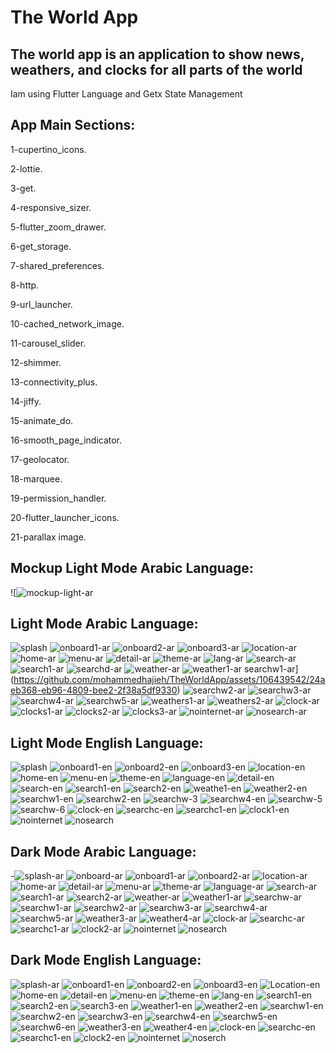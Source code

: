 # The World App
The world app is an application to show news, weathers, and clocks for all parts of the world
----------------------------
Iam using Flutter Language and Getx State Management

App Main Sections:
----------------------------

1-cupertino_icons.

2-lottie.

3-get.

4-responsive_sizer.

5-flutter_zoom_drawer.

6-get_storage.

7-shared_preferences.

8-http.

9-url_launcher.

10-cached_network_image.

11-carousel_slider.

12-shimmer.

13-connectivity_plus.

14-jiffy.

15-animate_do.

16-smooth_page_indicator.

17-geolocator.

18-marquee.

19-permission_handler.

20-flutter_launcher_icons.

21-parallax image.

Mockup Light Mode Arabic Language:
---------------------------

![![mockup-light-ar](https://github.com/mohammedhajieh/TheWorldApp/assets/106439542/b398e66c-7daa-4547-82ba-0dd1729f7338)

Light Mode Arabic Language:
---------------------------

![splash](https://github.com/mohammedhajieh/TheWorldApp/assets/106439542/ea4560e1-629d-4937-b20f-f13a7c3142a3)
![onboard1-ar](https://github.com/mohammedhajieh/TheWorldApp/assets/106439542/5a39b21a-32c3-4c62-a138-e074c420b601)
![onboard2-ar](https://github.com/mohammedhajieh/TheWorldApp/assets/106439542/f44b378d-54a3-482b-8b88-68505ab6047f)
![onboard3-ar](https://github.com/mohammedhajieh/TheWorldApp/assets/106439542/0ef8464a-204b-4e89-afde-4922118d7227)
![location-ar](https://github.com/mohammedhajieh/TheWorldApp/assets/106439542/867b005d-f8c6-470c-910c-7195a43f521f)
![home-ar](https://github.com/mohammedhajieh/TheWorldApp/assets/106439542/1a3a157f-7185-460f-a03e-9f037e11c331)
![menu-ar](https://github.com/mohammedhajieh/TheWorldApp/assets/106439542/3faedf4d-58fb-483d-9014-8f07a9ee65de)
![detail-ar](https://github.com/mohammedhajieh/TheWorldApp/assets/106439542/41a7c49e-0ecc-418d-b2ad-d4a51dedda8d)
![theme-ar](https://github.com/mohammedhajieh/TheWorldApp/assets/106439542/db1c4a35-f1fc-4b95-9461-03511dd6e4f0)
![lang-ar](https://github.com/mohammedhajieh/TheWorldApp/assets/106439542/5db1eddb-4d06-492f-b165-009016949ea6)
![search-ar](https://github.com/mohammedhajieh/TheWorldApp/assets/106439542/f7f0dc50-c091-469c-a3e1-5c47bdde8e12)
![search1-ar](https://github.com/mohammedhajieh/TheWorldApp/assets/106439542/fb99cfb7-d979-40c6-bd0b-c124f57573d1)
![searchd-ar](https://github.com/mohammedhajieh/TheWorldApp/assets/106439542/7221cc23-0aa3-40fe-93be-8a8a5d22909a)
![weather-ar](https://github.com/mohammedhajieh/TheWorldApp/assets/106439542/63ed6a2c-46cb-478c-8642-35f32d17eb50)
![weather1-ar](https://github.com/mohammedhajieh/TheWorldApp/assets/106439542/a8e1bbe4-5ccc-4274-b479-f84cd03c4ffd)
searchw1-ar](https://github.com/mohammedhajieh/TheWorldApp/assets/106439542/24aeb368-eb96-4809-bee2-2f38a5df9330)
![searchw2-ar](https://github.com/mohammedhajieh/TheWorldApp/assets/106439542/79c8cdb8-4e6b-4f57-991c-e6accd15999e)
![searchw3-ar](https://github.com/mohammedhajieh/TheWorldApp/assets/106439542/4d367cc2-ed31-4741-8be1-ba54199cb5f1)
![searchw4-ar](https://github.com/mohammedhajieh/TheWorldApp/assets/106439542/ccd1af15-a112-4c04-bda3-84a617077ff4)
![searchw5-ar](https://github.com/mohammedhajieh/TheWorldApp/assets/106439542/35eaca8c-dbc7-4104-beeb-e3229b910d62)
![weathers1-ar](https://github.com/mohammedhajieh/TheWorldApp/assets/106439542/63668df7-395a-4b4f-b2f1-132c09dad2ec)
![weathers2-ar](https://github.com/mohammedhajieh/TheWorldApp/assets/106439542/aab828fb-5d69-47be-b78b-a4457dd37697)
![clock-ar](https://github.com/mohammedhajieh/TheWorldApp/assets/106439542/56e8241a-14cd-44c2-a5e6-9fa345ce160d)
![clocks1-ar](https://github.com/mohammedhajieh/TheWorldApp/assets/106439542/552aa6bf-1865-4924-9376-69e15f38cbe3)
![clocks2-ar](https://github.com/mohammedhajieh/TheWorldApp/assets/106439542/60db1079-586c-4d69-a8d9-c56e96360a01)
![clocks3-ar](https://github.com/mohammedhajieh/TheWorldApp/assets/106439542/efc34592-3621-43be-934c-f104bdddd1c9)
![nointernet-ar](https://github.com/mohammedhajieh/TheWorldApp/assets/106439542/187fdab5-c62e-40f8-b446-bfd88d87ee9e)
![nosearch-ar](https://github.com/mohammedhajieh/TheWorldApp/assets/106439542/d1e7dfa7-77bb-4afc-92d4-3d221097c213)

Light Mode English Language:
----------------------------

![splash](https://github.com/mohammedhajieh/TheWorldApp/assets/106439542/d72f03c9-bd3f-40f5-8be8-74cfc2d9f75f)
![onboard1-en](https://github.com/mohammedhajieh/TheWorldApp/assets/106439542/3e50e3d6-0225-4e3f-a0f4-8a32d45d8802)
![onboard2-en](https://github.com/mohammedhajieh/TheWorldApp/assets/106439542/707e0ab7-177a-4ef9-8449-5a7089b1f936)
![onboard3-en](https://github.com/mohammedhajieh/TheWorldApp/assets/106439542/c8d76bba-180a-4276-be21-f5f87b22a0b3)
![location-en](https://github.com/mohammedhajieh/TheWorldApp/assets/106439542/3f4128fc-8128-4939-bec7-f19ef6c2b476)
![home-en](https://github.com/mohammedhajieh/TheWorldApp/assets/106439542/1a7fe7b1-3907-4f05-b0dd-476f21dcf08f)
![menu-en](https://github.com/mohammedhajieh/TheWorldApp/assets/106439542/8f70391d-c415-44cb-a21a-400dbfa0fbe7)
![theme-en](https://github.com/mohammedhajieh/TheWorldApp/assets/106439542/9c5f0dee-baf1-486d-80f7-b6e30a49d748)
![language-en](https://github.com/mohammedhajieh/TheWorldApp/assets/106439542/52a1481d-e2d0-4513-8934-5a16c9424029)
![detail-en](https://github.com/mohammedhajieh/TheWorldApp/assets/106439542/9e20174c-4436-4d3a-9eb8-e7433ecd4368)
![search-en](https://github.com/mohammedhajieh/TheWorldApp/assets/106439542/c320a446-f779-46e1-96ab-19e3ae3fd164)
![search1-en](https://github.com/mohammedhajieh/TheWorldApp/assets/106439542/cd187be6-45e2-438b-aa6c-67652941991f)
![search2-en](https://github.com/mohammedhajieh/TheWorldApp/assets/106439542/1ff9c515-c2cf-481d-8098-1ff2dc8d2ed4)
![weathe1-en](https://github.com/mohammedhajieh/TheWorldApp/assets/106439542/12573a1f-0fc2-4e2c-bf0f-c884734c2873)
![weather2-en](https://github.com/mohammedhajieh/TheWorldApp/assets/106439542/39f0c445-18a7-4856-9231-8f71a3f26860)
![searchw1-en](https://github.com/mohammedhajieh/TheWorldApp/assets/106439542/46494b8a-4bed-4410-bec3-4cf867268749)
![searchw2-en](https://github.com/mohammedhajieh/TheWorldApp/assets/106439542/b0e2588e-a548-46f6-84af-8d78ac24d36a)
![searchw-3](https://github.com/mohammedhajieh/TheWorldApp/assets/106439542/2f0e9cd9-59e4-421d-ade1-a55f6264a879)
![searchw4-en](https://github.com/mohammedhajieh/TheWorldApp/assets/106439542/f536470c-70f7-4831-825b-fb0572ada9cc)
![searchw-5](https://github.com/mohammedhajieh/TheWorldApp/assets/106439542/19b58854-053d-4ae8-b2c9-6f94c1922552)
![searchw-6](https://github.com/mohammedhajieh/TheWorldApp/assets/106439542/a12760e0-9a9e-4bc1-aa19-37d80721c011)
![clock-en](https://github.com/mohammedhajieh/TheWorldApp/assets/106439542/f9a6444e-36ac-4e4c-8d7e-a7729f7a2a1b)
![searchc-en](https://github.com/mohammedhajieh/TheWorldApp/assets/106439542/9ed03b7c-7c20-4a6e-ba72-0ba418354a5e)
![searchc1-en](https://github.com/mohammedhajieh/TheWorldApp/assets/106439542/159ac3be-815b-412b-b502-bb334b3ee865)
![clock1-en](https://github.com/mohammedhajieh/TheWorldApp/assets/106439542/587c1d92-9a7f-4929-9317-2c3c5d1dfbf6)
![nointernet](https://github.com/mohammedhajieh/TheWorldApp/assets/106439542/bba14177-f678-4e94-9ce8-448fa7e76db8)
![nosearch](https://github.com/mohammedhajieh/TheWorldApp/assets/106439542/baf71da1-a56c-4e1c-b65f-9f6f2d94174c)

Dark Mode Arabic Language:
--------------------------

-![splash-ar](https://github.com/mohammedhajieh/TheWorldApp/assets/106439542/a0cd9555-5b61-4063-b360-9c82c705c066)
![onboard-ar](https://github.com/mohammedhajieh/TheWorldApp/assets/106439542/e358b846-3b3d-4e44-b5b2-21639352d79a)
![onboard1-ar](https://github.com/mohammedhajieh/TheWorldApp/assets/106439542/e62280bc-7598-48d3-b318-ed2297c18a81)
![onboard2-ar](https://github.com/mohammedhajieh/TheWorldApp/assets/106439542/9cbfa429-9556-42ee-bd29-3f8450444f7a)
![location-ar](https://github.com/mohammedhajieh/TheWorldApp/assets/106439542/c5ca0f44-b4a2-463f-b816-2143214cce91)
![home-ar](https://github.com/mohammedhajieh/TheWorldApp/assets/106439542/4fe0a398-fd88-46be-96e4-56037270a292)
![detail-ar](https://github.com/mohammedhajieh/TheWorldApp/assets/106439542/c124f893-2979-456c-b184-d39393904cb6)
![menu-ar](https://github.com/mohammedhajieh/TheWorldApp/assets/106439542/2b92f580-3a75-413b-8db0-d7a2fa8514ef)
![theme-ar](https://github.com/mohammedhajieh/TheWorldApp/assets/106439542/f82c0bcf-3aa5-46c3-b63e-2b1b0f154b25)
![language-ar](https://github.com/mohammedhajieh/TheWorldApp/assets/106439542/45e2b4c1-6202-403d-a091-dd4385515090)
![search-ar](https://github.com/mohammedhajieh/TheWorldApp/assets/106439542/a5b3a297-a0b5-4fbc-b956-03bb8932740e)
![search1-ar](https://github.com/mohammedhajieh/TheWorldApp/assets/106439542/2d1987a0-5242-4d74-a152-86fed619e6fb)
![search2-ar](https://github.com/mohammedhajieh/TheWorldApp/assets/106439542/966b6ef0-9c59-4f83-90d8-8b8097a5df33)
![weather-ar](https://github.com/mohammedhajieh/TheWorldApp/assets/106439542/33021600-f806-433e-b747-cd0a722e080d)
![weather1-ar](https://github.com/mohammedhajieh/TheWorldApp/assets/106439542/56268aaa-b921-4383-bf5c-9a9c761e70ee)
![searchw-ar](https://github.com/mohammedhajieh/TheWorldApp/assets/106439542/9f10475b-aa41-48ab-a649-e79fefce7b72)
![searchw1-ar](https://github.com/mohammedhajieh/TheWorldApp/assets/106439542/85859fbe-256d-4a5e-af65-915463a41ca2)
![searchw2-ar](https://github.com/mohammedhajieh/TheWorldApp/assets/106439542/f58de9b7-0129-443d-b625-4f59b1c69dca)
![searchw3-ar](https://github.com/mohammedhajieh/TheWorldApp/assets/106439542/1e6a3b39-ea64-490b-b1a9-0e977157f965)
![searchw4-ar](https://github.com/mohammedhajieh/TheWorldApp/assets/106439542/c28d41a1-98b1-4e8e-9b85-67bbc556da85)
![searchw5-ar](https://github.com/mohammedhajieh/TheWorldApp/assets/106439542/31302c45-8048-4517-8fda-82f188dd468c)
![weather3-ar](https://github.com/mohammedhajieh/TheWorldApp/assets/106439542/3f571477-d95d-43f3-a355-bf2d702ec465)
![weather4-ar](https://github.com/mohammedhajieh/TheWorldApp/assets/106439542/c52d8183-42c3-4e0c-8661-624e225639d3)
![clock-ar](https://github.com/mohammedhajieh/TheWorldApp/assets/106439542/23956a04-7cf1-485d-89b8-c32ed4bd8704)
![searchc-ar](https://github.com/mohammedhajieh/TheWorldApp/assets/106439542/4116630a-da44-417c-9bbb-97bafb291a28)
![searchc1-ar](https://github.com/mohammedhajieh/TheWorldApp/assets/106439542/13152e84-9647-4b72-9de1-411ab36c36dc)
![clock2-ar](https://github.com/mohammedhajieh/TheWorldApp/assets/106439542/5fd21f5c-1166-4df4-824d-ee184e97d191)
![nointernet](https://github.com/mohammedhajieh/TheWorldApp/assets/106439542/0c16285a-120a-47fd-9c29-119ef87edc2b)
![nosearch](https://github.com/mohammedhajieh/TheWorldApp/assets/106439542/af713098-9390-48c3-892b-2101f1d5f1f1)

Dark Mode English Language:
---------------------------

![splash-ar](https://github.com/mohammedhajieh/TheWorldApp/assets/106439542/0778352b-f2b7-4b06-bd68-afb7f9eb3f38)
![onboard1-en](https://github.com/mohammedhajieh/TheWorldApp/assets/106439542/35f5bdd8-2dc9-40bf-97a0-ae1f3d863666)
![onboard2-en](https://github.com/mohammedhajieh/TheWorldApp/assets/106439542/c96263f1-36ea-43d4-bf6e-d6aeab1a42d0)
![onboard3-en](https://github.com/mohammedhajieh/TheWorldApp/assets/106439542/d292aca4-b5a4-45c4-b9d4-2e9a488fb122)
![Location-en](https://github.com/mohammedhajieh/TheWorldApp/assets/106439542/195c22fe-f526-4b27-adb0-5d264cc186e5)
![home-en](https://github.com/mohammedhajieh/TheWorldApp/assets/106439542/6c0c80a5-1ca5-4440-8ace-a9bee636ccf5)
![detail-en](https://github.com/mohammedhajieh/TheWorldApp/assets/106439542/6475c9a4-60c0-4923-849a-5f6481dbb666)
![menu-en](https://github.com/mohammedhajieh/TheWorldApp/assets/106439542/442e6964-b167-469a-851e-d9462527935a)
![theme-en](https://github.com/mohammedhajieh/TheWorldApp/assets/106439542/876fd914-bc8f-4ae2-a155-7a02d7a524dd)
![lang-en](https://github.com/mohammedhajieh/TheWorldApp/assets/106439542/501a59aa-833a-46ff-99ce-e3c10822745b)
![search1-en](https://github.com/mohammedhajieh/TheWorldApp/assets/106439542/75c1122a-7411-40d7-b9e1-a2fa419897b2)
![search2-en](https://github.com/mohammedhajieh/TheWorldApp/assets/106439542/e340f868-28db-43a3-8928-2774ed7da5e8)
![search3-en](https://github.com/mohammedhajieh/TheWorldApp/assets/106439542/a06c2c47-3501-48f2-b5c8-a90d72706cfe)
![weather1-en](https://github.com/mohammedhajieh/TheWorldApp/assets/106439542/1431aec6-33be-447d-9f89-bc8cb5a9b432)
![weather2-en](https://github.com/mohammedhajieh/TheWorldApp/assets/106439542/08046141-bf4b-413f-acf8-e179d31142a5)
![searchw1-en](https://github.com/mohammedhajieh/TheWorldApp/assets/106439542/165c9806-d9c6-4a8e-8c91-4e350bb9dd0a)
![searchw2-en](https://github.com/mohammedhajieh/TheWorldApp/assets/106439542/b17497a6-4430-4239-a131-12183d838889)
![searchw3-en](https://github.com/mohammedhajieh/TheWorldApp/assets/106439542/c5d8d265-80cb-4337-b858-5e9b4ecc3724)
![searchw4-en](https://github.com/mohammedhajieh/TheWorldApp/assets/106439542/2d0da5dd-6575-4ce6-8660-2f2dce5e2d7d)
![searchw5-en](https://github.com/mohammedhajieh/TheWorldApp/assets/106439542/4994f609-d6b3-444f-873a-a8274f7bed3b)
![searchw6-en](https://github.com/mohammedhajieh/TheWorldApp/assets/106439542/41dcf0df-5100-43ab-af1e-3122fa85d2c8)
![weather3-en](https://github.com/mohammedhajieh/TheWorldApp/assets/106439542/0536925e-de0b-4064-bca7-d7765adaa55e)
![weather4-en](https://github.com/mohammedhajieh/TheWorldApp/assets/106439542/27b480b7-b696-4b21-80f0-f4bcd54b0d28)
![clock-en](https://github.com/mohammedhajieh/TheWorldApp/assets/106439542/47322289-28e5-47c0-a304-898b7fef5e55)
![searchc-en](https://github.com/mohammedhajieh/TheWorldApp/assets/106439542/294f40bd-f571-4b79-8b81-c51e66febd6a)
![searchc1-en](https://github.com/mohammedhajieh/TheWorldApp/assets/106439542/00da9492-9ade-4452-9926-39f896298e55)
![clock2-en](https://github.com/mohammedhajieh/TheWorldApp/assets/106439542/087ace50-a734-4351-b1f8-23b0ee3364b2)
![nointernet](https://github.com/mohammedhajieh/TheWorldApp/assets/106439542/2dd7735d-8383-42e6-a05a-1b203ca2fe4b)
![noserch](https://github.com/mohammedhajieh/TheWorldApp/assets/106439542/767f84a0-b365-4317-8a3e-dfdd58add024)
